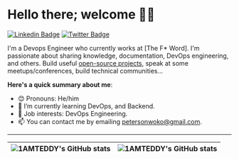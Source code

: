# Hello there; welcome 👋🏾

[![Linkedin Badge](https://img.shields.io/badge/-petersonwoko-blue?style=for-the-badge&logo=Linkedin&logoColor=white&link=https://www.linkedin.com/in/peterson-nwoko)](https://www.linkedin.com/in/peterson-nwoko-0291521b5) [![Twitter Badge](https://img.shields.io/badge/-@TheNovember_man-1ca0f1?style=for-the-badge&logo=twitter&logoColor=white&link=https://twitter.com/TheNovember_man)](https://twitter.com/TheNovember_man)

I'm a Devops Engineer who currently works at [The F* Word]. I'm passionate about sharing knowledge, documentation, DevOps engineering, and others. Build useful [open-source projects](https://github.com/1AMTEDDY), speak at some meetups/conferences, build technical communities...

**Here's a quick summary about me**:

- 😊 Pronouns: He/him
- 🌱 I’m currently learning DevOps, and Backend.
- 💼 Job interests: DevOps Engineering.
- 📫 You can contact me by emailing petersonwoko@gmail.com.

---

| <img align="center" src="https://github-readme-stats.vercel.app/api?username=1AMTEDDY&show_icons=true&include_all_commits=true&hide_border=true" alt="1AMTEDDY's GitHub stats" /> | <img align="center" src="https://github-readme-stats.vercel.app/api/top-langs/?username=1AMTEDDY&langs_count=8&layout=compact&hide_border=true" alt="1AMTEDDY's GitHub stats" /> |
| ------------- | ------------- |
